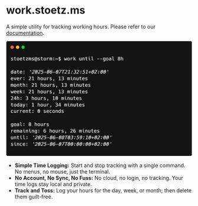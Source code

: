 # work.stoetz.ms

A simple utility for tracking working hours.
Please refer to our [documentation](https://work.stoetz.ms).

![hero](../docs/public/hero.png)

- **Simple Time Logging:** Start and stop tracking with a single command. No menus, no mouse, just the terminal.
- **No Account, No Sync, No Fuss:** No cloud, no login, no tracking. Your time logs stay local and private.
- **Track and Toss:** Log your hours for the day, week, or month; then delete them guilt-free.
